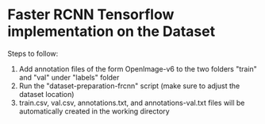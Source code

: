 # Faster RCNN Tensorflow implementation on the Dataset

Steps to follow:
1. Add annotation files of the form OpenImage-v6 to the two folders "train" and "val" under "labels" folder
2. Run the "dataset-preparation-frcnn" script (make sure to adjust the dataset location)
3. train.csv, val.csv, annotations.txt, and annotations-val.txt files will be automatically created in the working directory
